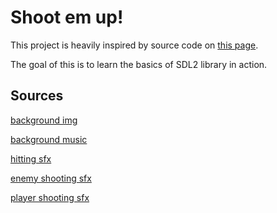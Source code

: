 # Shoot em up!

This project is heavily inspired by source code on [this page](https://www.parallelrealities.co.uk/tutorials/shooter/shooter1.php).

The goal of this is to learn the basics of SDL2 library in action. 


## Sources
[background img](https://www.google.com/url?sa=i&url=https%3A%2F%2Ftheculturetrip.com%2Fafrica%2Farticles%2F28-photos-that-show-africas-striking-beauty-in-case-you-need-a-reason-to-visit%2F&psig=AOvVaw3XtPZGWZVfDt5hafacbxbX&ust=1683670268890000&source=images&cd=vfe&ved=0CBEQjRxqFwoTCKCymNfe5v4CFQAAAAAdAAAAABAE)

[background music](https://cdn.pixabay.com/download/audio/2023/03/16/audio_df7d9198c3.mp3?filename=floating-abstract-142819.mp3)

[hitting sfx](https://www.myinstants.com/en/search/?name=hit+sound)

[enemy shooting sfx](https://cdn.pixabay.com/download/audio/2022/03/10/audio_b29cb34277.mp3?filename=22-caliber-with-ricochet-39679.mp3)

[player shooting sfx](https://cdn.pixabay.com/download/audio/2022/03/15/audio_38909ce077.mp3?filename=blaster-2-81267.mp3)